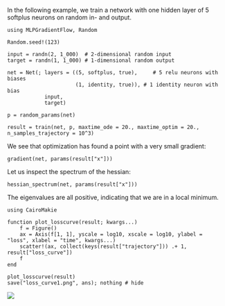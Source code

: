 In the following example, we train a network with one hidden layer of 5 softplus neurons on random in- and output.

```@example train1
using MLPGradientFlow, Random

Random.seed!(123)

input = randn(2, 1_000)  # 2-dimensional random input
target = randn(1, 1_000) # 1-dimensional random output

net = Net(; layers = ((5, softplus, true),     # 5 relu neurons with biases
                      (1, identity, true)), # 1 identity neuron with bias
            input,
            target)

p = random_params(net)

result = train(net, p, maxtime_ode = 20., maxtime_optim = 20., n_samples_trajectory = 10^3)
```

We see that optimization has found a point with a very small gradient:

```@example train1
gradient(net, params(result["x"]))
```

Let us inspect the spectrum of the hessian:
```@example train1
hessian_spectrum(net, params(result["x"]))
```

The eigenvalues are all positive, indicating that we are in a local minimum.


```@example train1
using CairoMakie

function plot_losscurve(result; kwargs...)
    f = Figure()
    ax = Axis(f[1, 1], yscale = log10, xscale = log10, ylabel = "loss", xlabel = "time", kwargs...)
    scatter!(ax, collect(keys(result["trajectory"])) .+ 1, result["loss_curve"])
    f
end

plot_losscurve(result)
save("loss_curve1.png", ans); nothing # hide
```

![](loss_curve1.png)


